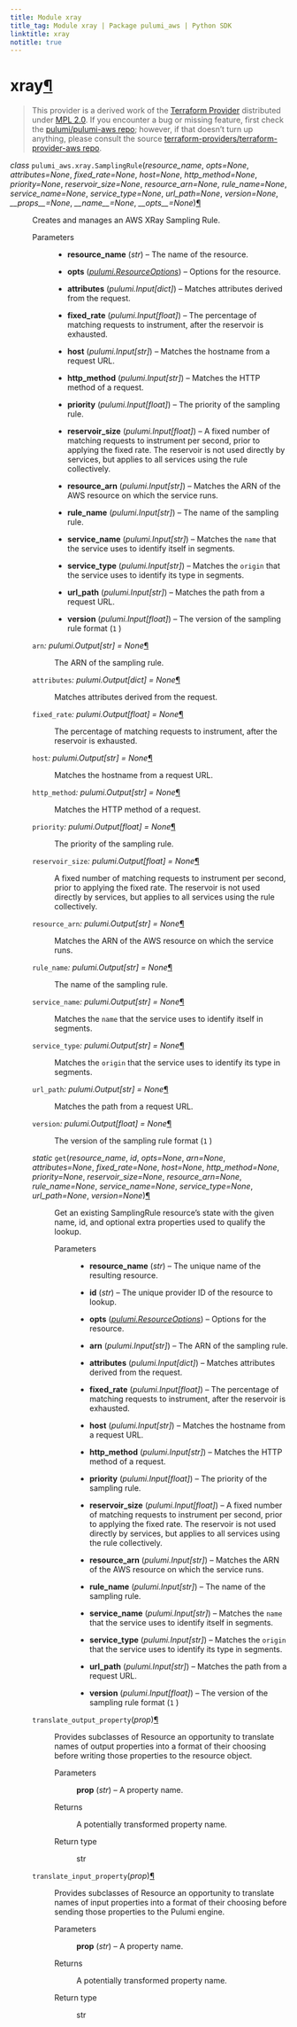 ```yaml
---
title: Module xray
title_tag: Module xray | Package pulumi_aws | Python SDK
linktitle: xray
notitle: true
---
```


<div class="section" id="xray">
<h1>xray<a class="headerlink" href="#xray" title="Permalink to this headline">¶</a></h1>
<blockquote>
<div><p>This provider is a derived work of the <a class="reference external" href="https://github.com/terraform-providers/terraform-provider-aws">Terraform Provider</a> distributed under
<a class="reference external" href="https://www.mozilla.org/en-US/MPL/2.0/">MPL 2.0</a>. If you encounter a bug or missing feature, first check the
<a class="reference external" href="https://github.com/pulumi/pulumi-aws/issues">pulumi/pulumi-aws repo</a>; however, if that doesn’t turn up
anything, please consult the source <a class="reference external" href="https://github.com/terraform-providers/terraform-provider-aws/issues">terraform-providers/terraform-provider-aws repo</a>.</p>
</div></blockquote>
<span class="target" id="module-pulumi_aws.xray"></span><dl class="py class">
<dt id="pulumi_aws.xray.SamplingRule">
<em class="property">class </em><code class="sig-prename descclassname">pulumi_aws.xray.</code><code class="sig-name descname">SamplingRule</code><span class="sig-paren">(</span><em class="sig-param"><span class="n">resource_name</span></em>, <em class="sig-param"><span class="n">opts</span><span class="o">=</span><span class="default_value">None</span></em>, <em class="sig-param"><span class="n">attributes</span><span class="o">=</span><span class="default_value">None</span></em>, <em class="sig-param"><span class="n">fixed_rate</span><span class="o">=</span><span class="default_value">None</span></em>, <em class="sig-param"><span class="n">host</span><span class="o">=</span><span class="default_value">None</span></em>, <em class="sig-param"><span class="n">http_method</span><span class="o">=</span><span class="default_value">None</span></em>, <em class="sig-param"><span class="n">priority</span><span class="o">=</span><span class="default_value">None</span></em>, <em class="sig-param"><span class="n">reservoir_size</span><span class="o">=</span><span class="default_value">None</span></em>, <em class="sig-param"><span class="n">resource_arn</span><span class="o">=</span><span class="default_value">None</span></em>, <em class="sig-param"><span class="n">rule_name</span><span class="o">=</span><span class="default_value">None</span></em>, <em class="sig-param"><span class="n">service_name</span><span class="o">=</span><span class="default_value">None</span></em>, <em class="sig-param"><span class="n">service_type</span><span class="o">=</span><span class="default_value">None</span></em>, <em class="sig-param"><span class="n">url_path</span><span class="o">=</span><span class="default_value">None</span></em>, <em class="sig-param"><span class="n">version</span><span class="o">=</span><span class="default_value">None</span></em>, <em class="sig-param"><span class="n">__props__</span><span class="o">=</span><span class="default_value">None</span></em>, <em class="sig-param"><span class="n">__name__</span><span class="o">=</span><span class="default_value">None</span></em>, <em class="sig-param"><span class="n">__opts__</span><span class="o">=</span><span class="default_value">None</span></em><span class="sig-paren">)</span><a class="headerlink" href="#pulumi_aws.xray.SamplingRule" title="Permalink to this definition">¶</a></dt>
<dd><p>Creates and manages an AWS XRay Sampling Rule.</p>
<dl class="field-list simple">
<dt class="field-odd">Parameters</dt>
<dd class="field-odd"><ul class="simple">
<li><p><strong>resource_name</strong> (<em>str</em>) – The name of the resource.</p></li>
<li><p><strong>opts</strong> (<a class="reference internal" href="../../pulumi/#pulumi.ResourceOptions" title="pulumi.ResourceOptions"><em>pulumi.ResourceOptions</em></a>) – Options for the resource.</p></li>
<li><p><strong>attributes</strong> (<em>pulumi.Input</em><em>[</em><em>dict</em><em>]</em>) – Matches attributes derived from the request.</p></li>
<li><p><strong>fixed_rate</strong> (<em>pulumi.Input</em><em>[</em><em>float</em><em>]</em>) – The percentage of matching requests to instrument, after the reservoir is exhausted.</p></li>
<li><p><strong>host</strong> (<em>pulumi.Input</em><em>[</em><em>str</em><em>]</em>) – Matches the hostname from a request URL.</p></li>
<li><p><strong>http_method</strong> (<em>pulumi.Input</em><em>[</em><em>str</em><em>]</em>) – Matches the HTTP method of a request.</p></li>
<li><p><strong>priority</strong> (<em>pulumi.Input</em><em>[</em><em>float</em><em>]</em>) – The priority of the sampling rule.</p></li>
<li><p><strong>reservoir_size</strong> (<em>pulumi.Input</em><em>[</em><em>float</em><em>]</em>) – A fixed number of matching requests to instrument per second, prior to applying the fixed rate. The reservoir is not used directly by services, but applies to all services using the rule collectively.</p></li>
<li><p><strong>resource_arn</strong> (<em>pulumi.Input</em><em>[</em><em>str</em><em>]</em>) – Matches the ARN of the AWS resource on which the service runs.</p></li>
<li><p><strong>rule_name</strong> (<em>pulumi.Input</em><em>[</em><em>str</em><em>]</em>) – The name of the sampling rule.</p></li>
<li><p><strong>service_name</strong> (<em>pulumi.Input</em><em>[</em><em>str</em><em>]</em>) – Matches the <code class="docutils literal notranslate"><span class="pre">name</span></code> that the service uses to identify itself in segments.</p></li>
<li><p><strong>service_type</strong> (<em>pulumi.Input</em><em>[</em><em>str</em><em>]</em>) – Matches the <code class="docutils literal notranslate"><span class="pre">origin</span></code> that the service uses to identify its type in segments.</p></li>
<li><p><strong>url_path</strong> (<em>pulumi.Input</em><em>[</em><em>str</em><em>]</em>) – Matches the path from a request URL.</p></li>
<li><p><strong>version</strong> (<em>pulumi.Input</em><em>[</em><em>float</em><em>]</em>) – The version of the sampling rule format (<code class="docutils literal notranslate"><span class="pre">1</span></code> )</p></li>
</ul>
</dd>
</dl>
<dl class="py attribute">
<dt id="pulumi_aws.xray.SamplingRule.arn">
<code class="sig-name descname">arn</code><em class="property">: pulumi.Output[str]</em><em class="property"> = None</em><a class="headerlink" href="#pulumi_aws.xray.SamplingRule.arn" title="Permalink to this definition">¶</a></dt>
<dd><p>The ARN of the sampling rule.</p>
</dd></dl>

<dl class="py attribute">
<dt id="pulumi_aws.xray.SamplingRule.attributes">
<code class="sig-name descname">attributes</code><em class="property">: pulumi.Output[dict]</em><em class="property"> = None</em><a class="headerlink" href="#pulumi_aws.xray.SamplingRule.attributes" title="Permalink to this definition">¶</a></dt>
<dd><p>Matches attributes derived from the request.</p>
</dd></dl>

<dl class="py attribute">
<dt id="pulumi_aws.xray.SamplingRule.fixed_rate">
<code class="sig-name descname">fixed_rate</code><em class="property">: pulumi.Output[float]</em><em class="property"> = None</em><a class="headerlink" href="#pulumi_aws.xray.SamplingRule.fixed_rate" title="Permalink to this definition">¶</a></dt>
<dd><p>The percentage of matching requests to instrument, after the reservoir is exhausted.</p>
</dd></dl>

<dl class="py attribute">
<dt id="pulumi_aws.xray.SamplingRule.host">
<code class="sig-name descname">host</code><em class="property">: pulumi.Output[str]</em><em class="property"> = None</em><a class="headerlink" href="#pulumi_aws.xray.SamplingRule.host" title="Permalink to this definition">¶</a></dt>
<dd><p>Matches the hostname from a request URL.</p>
</dd></dl>

<dl class="py attribute">
<dt id="pulumi_aws.xray.SamplingRule.http_method">
<code class="sig-name descname">http_method</code><em class="property">: pulumi.Output[str]</em><em class="property"> = None</em><a class="headerlink" href="#pulumi_aws.xray.SamplingRule.http_method" title="Permalink to this definition">¶</a></dt>
<dd><p>Matches the HTTP method of a request.</p>
</dd></dl>

<dl class="py attribute">
<dt id="pulumi_aws.xray.SamplingRule.priority">
<code class="sig-name descname">priority</code><em class="property">: pulumi.Output[float]</em><em class="property"> = None</em><a class="headerlink" href="#pulumi_aws.xray.SamplingRule.priority" title="Permalink to this definition">¶</a></dt>
<dd><p>The priority of the sampling rule.</p>
</dd></dl>

<dl class="py attribute">
<dt id="pulumi_aws.xray.SamplingRule.reservoir_size">
<code class="sig-name descname">reservoir_size</code><em class="property">: pulumi.Output[float]</em><em class="property"> = None</em><a class="headerlink" href="#pulumi_aws.xray.SamplingRule.reservoir_size" title="Permalink to this definition">¶</a></dt>
<dd><p>A fixed number of matching requests to instrument per second, prior to applying the fixed rate. The reservoir is not used directly by services, but applies to all services using the rule collectively.</p>
</dd></dl>

<dl class="py attribute">
<dt id="pulumi_aws.xray.SamplingRule.resource_arn">
<code class="sig-name descname">resource_arn</code><em class="property">: pulumi.Output[str]</em><em class="property"> = None</em><a class="headerlink" href="#pulumi_aws.xray.SamplingRule.resource_arn" title="Permalink to this definition">¶</a></dt>
<dd><p>Matches the ARN of the AWS resource on which the service runs.</p>
</dd></dl>

<dl class="py attribute">
<dt id="pulumi_aws.xray.SamplingRule.rule_name">
<code class="sig-name descname">rule_name</code><em class="property">: pulumi.Output[str]</em><em class="property"> = None</em><a class="headerlink" href="#pulumi_aws.xray.SamplingRule.rule_name" title="Permalink to this definition">¶</a></dt>
<dd><p>The name of the sampling rule.</p>
</dd></dl>

<dl class="py attribute">
<dt id="pulumi_aws.xray.SamplingRule.service_name">
<code class="sig-name descname">service_name</code><em class="property">: pulumi.Output[str]</em><em class="property"> = None</em><a class="headerlink" href="#pulumi_aws.xray.SamplingRule.service_name" title="Permalink to this definition">¶</a></dt>
<dd><p>Matches the <code class="docutils literal notranslate"><span class="pre">name</span></code> that the service uses to identify itself in segments.</p>
</dd></dl>

<dl class="py attribute">
<dt id="pulumi_aws.xray.SamplingRule.service_type">
<code class="sig-name descname">service_type</code><em class="property">: pulumi.Output[str]</em><em class="property"> = None</em><a class="headerlink" href="#pulumi_aws.xray.SamplingRule.service_type" title="Permalink to this definition">¶</a></dt>
<dd><p>Matches the <code class="docutils literal notranslate"><span class="pre">origin</span></code> that the service uses to identify its type in segments.</p>
</dd></dl>

<dl class="py attribute">
<dt id="pulumi_aws.xray.SamplingRule.url_path">
<code class="sig-name descname">url_path</code><em class="property">: pulumi.Output[str]</em><em class="property"> = None</em><a class="headerlink" href="#pulumi_aws.xray.SamplingRule.url_path" title="Permalink to this definition">¶</a></dt>
<dd><p>Matches the path from a request URL.</p>
</dd></dl>

<dl class="py attribute">
<dt id="pulumi_aws.xray.SamplingRule.version">
<code class="sig-name descname">version</code><em class="property">: pulumi.Output[float]</em><em class="property"> = None</em><a class="headerlink" href="#pulumi_aws.xray.SamplingRule.version" title="Permalink to this definition">¶</a></dt>
<dd><p>The version of the sampling rule format (<code class="docutils literal notranslate"><span class="pre">1</span></code> )</p>
</dd></dl>

<dl class="py method">
<dt id="pulumi_aws.xray.SamplingRule.get">
<em class="property">static </em><code class="sig-name descname">get</code><span class="sig-paren">(</span><em class="sig-param"><span class="n">resource_name</span></em>, <em class="sig-param"><span class="n">id</span></em>, <em class="sig-param"><span class="n">opts</span><span class="o">=</span><span class="default_value">None</span></em>, <em class="sig-param"><span class="n">arn</span><span class="o">=</span><span class="default_value">None</span></em>, <em class="sig-param"><span class="n">attributes</span><span class="o">=</span><span class="default_value">None</span></em>, <em class="sig-param"><span class="n">fixed_rate</span><span class="o">=</span><span class="default_value">None</span></em>, <em class="sig-param"><span class="n">host</span><span class="o">=</span><span class="default_value">None</span></em>, <em class="sig-param"><span class="n">http_method</span><span class="o">=</span><span class="default_value">None</span></em>, <em class="sig-param"><span class="n">priority</span><span class="o">=</span><span class="default_value">None</span></em>, <em class="sig-param"><span class="n">reservoir_size</span><span class="o">=</span><span class="default_value">None</span></em>, <em class="sig-param"><span class="n">resource_arn</span><span class="o">=</span><span class="default_value">None</span></em>, <em class="sig-param"><span class="n">rule_name</span><span class="o">=</span><span class="default_value">None</span></em>, <em class="sig-param"><span class="n">service_name</span><span class="o">=</span><span class="default_value">None</span></em>, <em class="sig-param"><span class="n">service_type</span><span class="o">=</span><span class="default_value">None</span></em>, <em class="sig-param"><span class="n">url_path</span><span class="o">=</span><span class="default_value">None</span></em>, <em class="sig-param"><span class="n">version</span><span class="o">=</span><span class="default_value">None</span></em><span class="sig-paren">)</span><a class="headerlink" href="#pulumi_aws.xray.SamplingRule.get" title="Permalink to this definition">¶</a></dt>
<dd><p>Get an existing SamplingRule resource’s state with the given name, id, and optional extra
properties used to qualify the lookup.</p>
<dl class="field-list simple">
<dt class="field-odd">Parameters</dt>
<dd class="field-odd"><ul class="simple">
<li><p><strong>resource_name</strong> (<em>str</em>) – The unique name of the resulting resource.</p></li>
<li><p><strong>id</strong> (<em>str</em>) – The unique provider ID of the resource to lookup.</p></li>
<li><p><strong>opts</strong> (<a class="reference internal" href="../../pulumi/#pulumi.ResourceOptions" title="pulumi.ResourceOptions"><em>pulumi.ResourceOptions</em></a>) – Options for the resource.</p></li>
<li><p><strong>arn</strong> (<em>pulumi.Input</em><em>[</em><em>str</em><em>]</em>) – The ARN of the sampling rule.</p></li>
<li><p><strong>attributes</strong> (<em>pulumi.Input</em><em>[</em><em>dict</em><em>]</em>) – Matches attributes derived from the request.</p></li>
<li><p><strong>fixed_rate</strong> (<em>pulumi.Input</em><em>[</em><em>float</em><em>]</em>) – The percentage of matching requests to instrument, after the reservoir is exhausted.</p></li>
<li><p><strong>host</strong> (<em>pulumi.Input</em><em>[</em><em>str</em><em>]</em>) – Matches the hostname from a request URL.</p></li>
<li><p><strong>http_method</strong> (<em>pulumi.Input</em><em>[</em><em>str</em><em>]</em>) – Matches the HTTP method of a request.</p></li>
<li><p><strong>priority</strong> (<em>pulumi.Input</em><em>[</em><em>float</em><em>]</em>) – The priority of the sampling rule.</p></li>
<li><p><strong>reservoir_size</strong> (<em>pulumi.Input</em><em>[</em><em>float</em><em>]</em>) – A fixed number of matching requests to instrument per second, prior to applying the fixed rate. The reservoir is not used directly by services, but applies to all services using the rule collectively.</p></li>
<li><p><strong>resource_arn</strong> (<em>pulumi.Input</em><em>[</em><em>str</em><em>]</em>) – Matches the ARN of the AWS resource on which the service runs.</p></li>
<li><p><strong>rule_name</strong> (<em>pulumi.Input</em><em>[</em><em>str</em><em>]</em>) – The name of the sampling rule.</p></li>
<li><p><strong>service_name</strong> (<em>pulumi.Input</em><em>[</em><em>str</em><em>]</em>) – Matches the <code class="docutils literal notranslate"><span class="pre">name</span></code> that the service uses to identify itself in segments.</p></li>
<li><p><strong>service_type</strong> (<em>pulumi.Input</em><em>[</em><em>str</em><em>]</em>) – Matches the <code class="docutils literal notranslate"><span class="pre">origin</span></code> that the service uses to identify its type in segments.</p></li>
<li><p><strong>url_path</strong> (<em>pulumi.Input</em><em>[</em><em>str</em><em>]</em>) – Matches the path from a request URL.</p></li>
<li><p><strong>version</strong> (<em>pulumi.Input</em><em>[</em><em>float</em><em>]</em>) – The version of the sampling rule format (<code class="docutils literal notranslate"><span class="pre">1</span></code> )</p></li>
</ul>
</dd>
</dl>
</dd></dl>

<dl class="py method">
<dt id="pulumi_aws.xray.SamplingRule.translate_output_property">
<code class="sig-name descname">translate_output_property</code><span class="sig-paren">(</span><em class="sig-param"><span class="n">prop</span></em><span class="sig-paren">)</span><a class="headerlink" href="#pulumi_aws.xray.SamplingRule.translate_output_property" title="Permalink to this definition">¶</a></dt>
<dd><p>Provides subclasses of Resource an opportunity to translate names of output properties
into a format of their choosing before writing those properties to the resource object.</p>
<dl class="field-list simple">
<dt class="field-odd">Parameters</dt>
<dd class="field-odd"><p><strong>prop</strong> (<em>str</em>) – A property name.</p>
</dd>
<dt class="field-even">Returns</dt>
<dd class="field-even"><p>A potentially transformed property name.</p>
</dd>
<dt class="field-odd">Return type</dt>
<dd class="field-odd"><p>str</p>
</dd>
</dl>
</dd></dl>

<dl class="py method">
<dt id="pulumi_aws.xray.SamplingRule.translate_input_property">
<code class="sig-name descname">translate_input_property</code><span class="sig-paren">(</span><em class="sig-param"><span class="n">prop</span></em><span class="sig-paren">)</span><a class="headerlink" href="#pulumi_aws.xray.SamplingRule.translate_input_property" title="Permalink to this definition">¶</a></dt>
<dd><p>Provides subclasses of Resource an opportunity to translate names of input properties into
a format of their choosing before sending those properties to the Pulumi engine.</p>
<dl class="field-list simple">
<dt class="field-odd">Parameters</dt>
<dd class="field-odd"><p><strong>prop</strong> (<em>str</em>) – A property name.</p>
</dd>
<dt class="field-even">Returns</dt>
<dd class="field-even"><p>A potentially transformed property name.</p>
</dd>
<dt class="field-odd">Return type</dt>
<dd class="field-odd"><p>str</p>
</dd>
</dl>
</dd></dl>

</dd></dl>

</div>
